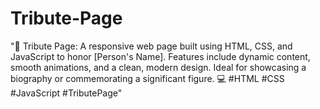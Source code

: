 # Tribute-Page
"🌟 Tribute Page: A responsive web page built using HTML, CSS, and JavaScript to honor [Person's Name]. Features include dynamic content, smooth animations, and a clean, modern design. Ideal for showcasing a biography or commemorating a significant figure. 💻 #HTML #CSS #JavaScript #TributePage"
